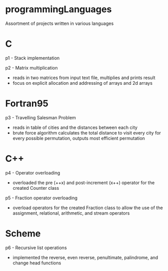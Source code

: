 # programmingLanguages
Assortment of projects written in various languages

# C
p1 - Stack implementation

p2 - Matrix multiplication
- reads in two matrices from input text file, multiplies and prints result
- focus on explicit allocation and addressing of arrays and 2d arrays

# Fortran95
p3 - Travelling Salesman Problem
-  reads in table of cities and the distances between each city
-  brute force algorithm calculates the total distance to visit every city
   for every possible permutation, outputs most efficient permutation

# C++
p4 - Operator overloading
-  overloaded the pre (++x) and post-increment (x++) operator for the
   created Counter class

p5 - Fraction operator overloading
-  overload operators for the created Fraction class to allow the use of
   the assignment, relational, arithmetic, and stream operators
   
# Scheme
p6 - Recursive list operations
-  implemented the reverse, even reverse, penultimate, palindrome, and
   change head functions
